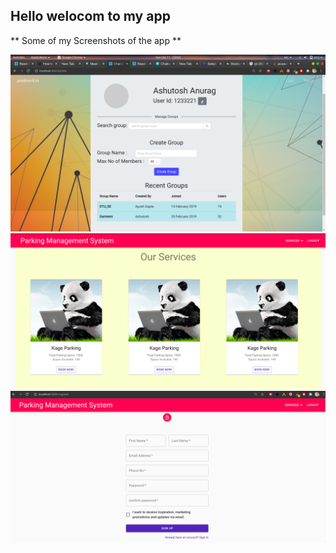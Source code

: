 ## Hello welocom to my app

** Some of my Screenshots of the app **

<img src="https://github.com/ashuu00/Parking-Management/blob/main/screenshots/Screenshot%20from%202020-10-11%2023-04-26.png" width="600"/>
<img src="https://github.com/ashuu00/Parking-Management/blob/main/screenshots/Screenshot%20from%202020-11-23%2010-15-25.png" width="600"/>
<img src="https://github.com/ashuu00/Parking-Management/blob/main/screenshots/Screenshot%20from%202020-11-24%2001-31-03.png" width="600"/>


